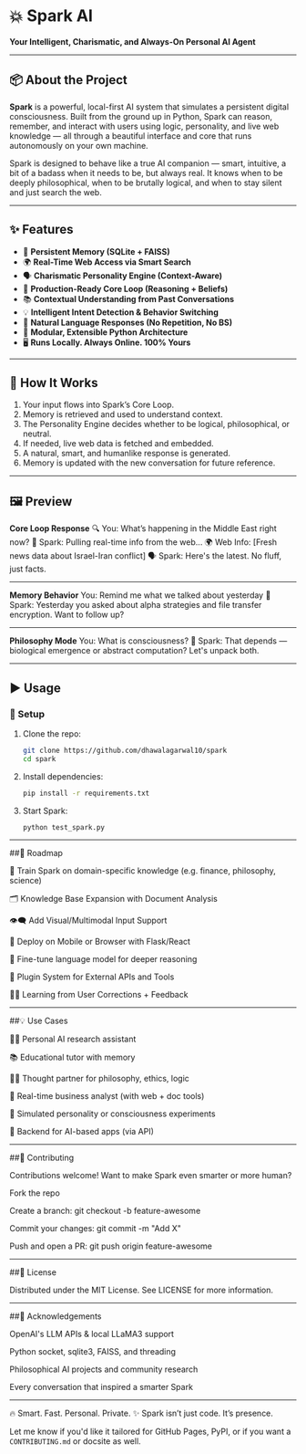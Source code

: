 # 💥 Spark AI  
**Your Intelligent, Charismatic, and Always-On Personal AI Agent**

---

## 📦 About the Project  
**Spark** is a powerful, local-first AI system that simulates a persistent digital consciousness. Built from the ground up in Python, Spark can reason, remember, and interact with users using logic, personality, and live web knowledge — all through a beautiful interface and core that runs autonomously on your own machine.

Spark is designed to behave like a true AI companion — smart, intuitive, a bit of a badass when it needs to be, but always real. It knows when to be deeply philosophical, when to be brutally logical, and when to stay silent and just search the web.

---

## ✨ Features  
- 🧠 **Persistent Memory (SQLite + FAISS)**  
- 🌍 **Real-Time Web Access via Smart Search**  
- 🗣️ **Charismatic Personality Engine (Context-Aware)**  
- 🔁 **Production-Ready Core Loop (Reasoning + Beliefs)**  
- 📚 **Contextual Understanding from Past Conversations**  
- 💡 **Intelligent Intent Detection & Behavior Switching**  
- 💬 **Natural Language Responses (No Repetition, No BS)**  
- 🧱 **Modular, Extensible Python Architecture**  
- 🖥️ **Runs Locally. Always Online. 100% Yours**

---

## 🧠 How It Works

1. Your input flows into Spark’s Core Loop.
2. Memory is retrieved and used to understand context.
3. The Personality Engine decides whether to be logical, philosophical, or neutral.
4. If needed, live web data is fetched and embedded.
5. A natural, smart, and humanlike response is generated.
6. Memory is updated with the new conversation for future reference.

---

## 🖼️ Preview

**Core Loop Response**
🔍 You: What’s happening in the Middle East right now?
🧠 Spark: Pulling real-time info from the web...
🌍 Web Info: [Fresh news data about Israel-Iran conflict]
🗣️ Spark: Here's the latest. No fluff, just facts.

---

**Memory Behavior**
You: Remind me what we talked about yesterday
🧠 Spark: Yesterday you asked about alpha strategies and file transfer encryption. Want to follow up?

---


**Philosophy Mode**
You: What is consciousness?
🧠 Spark: That depends — biological emergence or abstract computation? Let's unpack both.

---

## ▶️ Usage

### 🔧 Setup

1. Clone the repo:  
   ```bash
   git clone https://github.com/dhawalagarwal10/spark
   cd spark
   
2. Install dependencies:
   ```bash
   pip install -r requirements.txt

3. Start Spark:
   ```bash
   python test_spark.py

---

##🧭 Roadmap

🧬 Train Spark on domain-specific knowledge (e.g. finance, philosophy, science)

🗂️ Knowledge Base Expansion with Document Analysis

👁️‍🗨️ Add Visual/Multimodal Input Support

📱 Deploy on Mobile or Browser with Flask/React

🧠 Fine-tune language model for deeper reasoning

🔗 Plugin System for External APIs and Tools

🧑‍🎓 Learning from User Corrections + Feedback

---

##💡 Use Cases

🧑‍💻 Personal AI research assistant

📚 Educational tutor with memory

🧘‍♂️ Thought partner for philosophy, ethics, logic

💼 Real-time business analyst (with web + doc tools)

🧠 Simulated personality or consciousness experiments

🔧 Backend for AI-based apps (via API)

---

##🤝 Contributing

Contributions welcome! Want to make Spark even smarter or more human?

Fork the repo

Create a branch: git checkout -b feature-awesome

Commit your changes: git commit -m "Add X"

Push and open a PR: git push origin feature-awesome

---

##📄 License

Distributed under the MIT License. See LICENSE for more information.

---

##🙏 Acknowledgements

OpenAI's LLM APIs & local LLaMA3 support

Python socket, sqlite3, FAISS, and threading

Philosophical AI projects and community research

Every conversation that inspired a smarter Spark

---

🔥 Smart. Fast. Personal. Private.
✨ Spark isn’t just code. It’s presence.

Let me know if you'd like it tailored for GitHub Pages, PyPI, or if you want a `CONTRIBUTING.md` or docsite as well.

